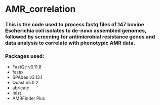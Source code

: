 # AMR_correlation
### This is the code used to process fastq files of 147 bovine Escherichia coli isolates to de-novo assembled genomes, followed by screening for antimicrobial resistance genes and data analysis to correlate with phenotypic AMR data.

### Packages used:  
- FastQc v0.11.8
- fastp 
- SPAdes v3.13.1
- Quast v5.0.2
- abricate 
- mlst 
- AMRFinder Plus 
